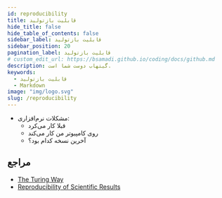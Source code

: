 ```yaml
---
id: reproducibility
title: قابلیت بازتولید
hide_title: false
hide_table_of_contents: false
sidebar_label: قابلیت بازتولید
sidebar_position: 20
pagination_label: قابلیت بازتولید
# custom_edit_url: https://bsamadi.github.io/coding/docs/github.md
description: گیتهاب دوست شما است.
keywords:
  - قابلیت بازتولید
  - Markdown
image: "img/logo.svg"
slug: /reproducibility
---
```


- مشکلات نرم‌افزاری:
  - قبلا کار می‌کرد
  - روی کامپیوتر من کار می‌کند
  - آخرین نسخه کدام بود؟

## مراجع
* [The Turing Way](https://the-turing-way.netlify.app/welcome)
* [Reproducibility of Scientific Results](https://plato.stanford.edu/entries/scientific-reproducibility/)
